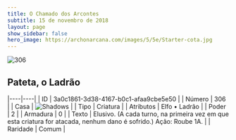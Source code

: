 ```yaml
---
title: O Chamado dos Arcontes
subtitle: 15 de novembro de 2018
layout: page
show_sidebar: false
hero_image: https://archonarcana.com/images/5/5e/Starter-cota.jpg
---
```


![306](https://cdn.keyforgegame.com/media/card_front/pt/341_306_6374XF5G5XMR_pt.png)

## Pateta, o Ladrão

|----|----|
| ID | 3a0c1861-3d38-4167-b0c1-afaa9cbe5e50 |
| Número | 306 |
| Casa | ![Shadows](https://archonarcana.com/images/thumb/e/ee/Shadows.png/22px-Shadows.png "Sombras") |
| Tipo | Criatura |
| Atributos | Elfo • Ladrão |
| Poder | 2 |
| Armadura | 0 |
| Texto | Elusivo. (A cada turno, na primeira vez em que esta criatura for atacada, nenhum dano é sofrido.) Ação: Roube 1A. |
| Raridade | Comum |
